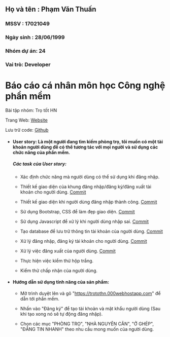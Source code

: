 
## Họ và tên : Phạm Văn Thuấn

### MSSV : 17021049

### Ngày sinh : 28/06/1999

### Nhóm dự án: 24

### Vai trò: Developer

# Báo cáo cá nhân môn học Công nghệ phần mềm


Bài tập nhóm: Trọ tốt HN

Trang Web: [Website](https://trotothn.000webhostapp.com/)

Lưu trữ code: [Github](https://github.com/thangnmuet2017/TroTotHN)

- #### User story: Là một người đang tìm kiếm phòng trọ, tôi muốn có một tài khoản người dùng để có thể tương tác với mọi người và sử dụng các   chức năng của phần mềm.

   ##### Các task của User story: 
    
    + Xác định chức năng mà người dùng có thể sử dụng khi đăng nhập.

    + Thiết kế giao diện của khung đăng nhập/đăng ký/đăng xuất tài khoản cho người dùng. [Commit](https://github.com/thangnmuet2017/TroTotHN/commit/950cd94a308cb3a3162023ff40aee4b1b7ceceac)

    + Thiết kế giao diện khi người dùng đăng nhập thành công. [Commit](https://github.com/thangnmuet2017/TroTotHN/commit/950cd94a308cb3a3162023ff40aee4b1b7ceceac)

    + Sử dụng Bootstrap, CSS để làm đẹp giao diện. [Commit](https://github.com/thangnmuet2017/TroTotHN/commit/950cd94a308cb3a3162023ff40aee4b1b7ceceac)

    + Sử dụng Javascript để xử lý khi người dùng nhập sai. [Commit](https://github.com/thangnmuet2017/TroTotHN/commit/b38cf3943f004d0675e619702b7e0512332c6de6)

    + Tạo database để lưu trữ thông tin tài khoản của người dùng. [Commit](https://github.com/thangnmuet2017/TroTotHN/commit/63f9c24830ed0c76f02979be1f7776e1365cd138)

    + Xử lý đăng nhập, đăng ký tài khoản cho người dùng. [Commit](https://github.com/thangnmuet2017/TroTotHN/commit/178fa8349dfbb8024a57fb5e93d5e68f2bda85f5)

    + Xử lý việc đăng xuất của người dùng. [Commit](https://github.com/thangnmuet2017/TroTotHN/commit/178fa8349dfbb8024a57fb5e93d5e68f2bda85f5)

    + Thực hiện việc kiểm thử hộp trắng.

    +  Kiểm thử chấp nhận của người dùng.
    
- #### Hướng dẫn sử dụng tính năng của sản phẩm: 
    
    + Mở trình duyệt lên và gõ "https://trotothn.000webhostapp.com" để dẫn tới phần mềm.
    
    + Nhấn vào "Đăng ký" để tạo tài khoản và mật khẩu người dùng (Sau khi tạo xong nó sẽ tự động đăng nhập).
    
    + Chọn các mục "PHÒNG TRỌ", "NHÀ NGUYÊN CĂN", "Ở GHÉP", "ĐĂNG TIN NHANH" theo nhu cầu mong muốn của người dùng.
    
    
    
    
    
    
    
  
